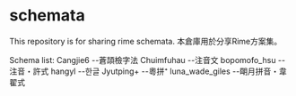 schemata
========

This repository is for sharing rime schemata.
本倉庫用於分享Rime方案集。

Schema list:
Cangjie6 --蒼頡檢字法
Chuimfuhau --注音文
bopomofo_hsu --注音・許式
hangyl --한글
Jyutping+ --粵拼⁺
luna_wade_giles --朙月拼音・韋翟式
